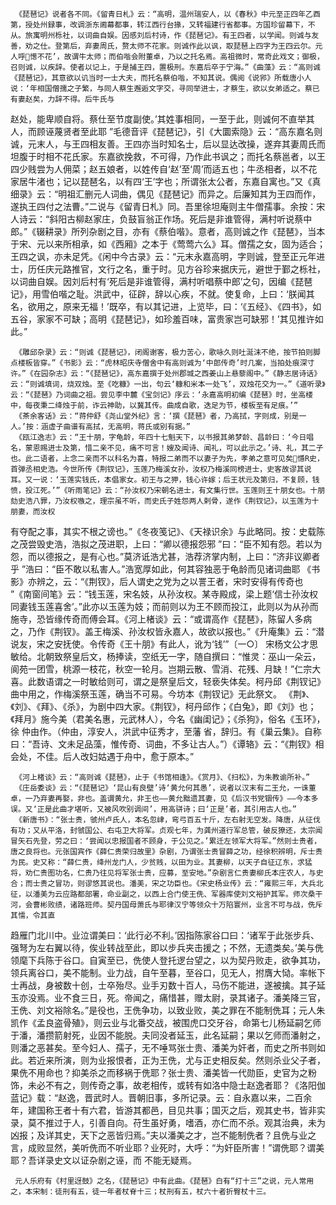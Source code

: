 <!-- { "loadSidebar": true } -->
     《琵琶记》说者各不同。《留青日札》云：“高明，温州瑞安人，以《春秋》中元至正四年乙酉第，授处州録事，改调浙东阃幕都事，转江西行台掾，又转福建行省都事。方国珍留幕下，不从。旅寓明州栎社，以词曲自娱。因感刘后村诗，作《琵琶记》。有王四者，以学闻。则诚与友善，劝之仕。登第后，弃妻周氏，赘太师不花家。则诚作此以讽，取琵琶上四字为王四云尔。元人呼憽不花’，故谓牛太师；而伯喈会附董卓，乃以之托名焉。高祖微时，常奇此戏文；御极，召则诚，以疾辞。使者以记上，于是捕王四，置极刑。东嘉后卒于宁海。”《曲藻》云：“高则诚《琵琶记》，其意欲以讥当时一士大夫，而托名蔡伯喈，不知其说。偶阅《说郛》所载唐小人说：‘年相国僧孺之子繁，与同人蔡生邂逅文字交，寻同举进士，才蔡生，欲以女弟适之。蔡已有妻赵矣，力辞不得。后牛氏与 
  
 
赵处，能卑顺自将。蔡仕至节度副使。’其姓事相同，一至于此，则诚何不直举其人，而顾诬蔑贤者至此耶 ”毛德音评《琵琶记》，引《大圜索隐》云：“高东嘉名则诚，元末人，与王四相友善。王四亦当时知名士，后以显达改操，遂弃其妻周氏而坦腹于时相不花氏家。东嘉欲挽救，不可得，乃作此书讽之；而托名蔡邕者，以王四少贱尝为人佣菜；赵五娘者，以姓传自‘赵’至‘周’而适五也；牛丞相者，以不花家居牛渚也；记以琵琶名，以有四‘王’字也；所谓张太公者，东嘉自寓也。”又《真细录》云：“明祖汇删元人词曲，偶见《琵琶记》而异之。后廉知其为王四而作，遂执王四付之法曹。”二说与《留青日札》同。吾里徐坦庵则主牛僧孺事。余按：宋人诗云：“斜阳古柳赵家庄，负鼓盲翁正作场。死后是非谁管得，满村听说蔡中郎。”《辍耕录》所列杂剧之目，亦有《蔡伯喈》。意者，高则诚之作《琵琶》，当本于宋、元以来所相承，如《西厢》之本于《莺莺六么》耳。僧孺之女，固为适合；王四之讽，亦未足凭。《闲中今古录》云：“元末永嘉高明，字则诚，登至正元年进士，历任庆元路推官，文行之名，重于时。见方谷珍来据庆元，避世于鄞之栎社，以词曲自娱。因刘后村有‘死后是非谁管得，满村听唱蔡中郎’之句，因编《琵琶记》，用雪伯喈之耻。洪武中，征辟，辞以心疾，不就。使复命，上曰：‘朕闻其名，欲用之，原来无福！’既卒，有以其记进，上览毕，曰：‘《五经》、《四书》，如五谷，家家不可缺；高明《琵琶记》，如珍羞百味，富贵家岂可缺邪！’其见推许如此。”  
  
 
     《雕邱杂录》云：“则诚《琵琶记》，闭阁谢客，极力苦心，歌咏久则吐涎沫不绝，按节拍则脚点楼板皆穿。”《书影》云：“虎林昭庆寺僧舍中有高则诚为‘中郎传奇’时几案，当拍处痕深寸许。”《在园杂志》云：“《琵琶记》，高东嘉撰于处州郡城之西姜山上悬藜阁中。”《静志居诗话》云：“则诚填词，烧双烛。至《吃糠》一出，句云‘糠和米本一处飞’，双烛花交为一。”《道听录》云：“《琵琶》乃词曲之祖。尝见李中麓《宝剑记》序云：‘永嘉高明初编《琵琶》时，坐高楼中，每夜秉二绛烛于前，诈云神助，以冀其传。曲成自歌，迭足为节，楼板至有足痕。’”
     《茶余客话》云：“蒋仲舒《尧山堂外纪》言：‘撰《琵琶》者，乃高拭，字则成，别是一人。’按：涵虚子曲谱有高拭，无高明，蒋氏或别有据。”
     《瓯江逸志》云：“王十朋，字龟龄，年四十七魁天下，以书报其弟梦龄、昌龄曰：‘今日唱名，蒙恩赐进士及第，惜二亲不见，痛不可言！嫂及闻诗、闻礼，可以此示之。’诗、礼，其二子也。此二语者，上念二亲而不以科名为喜，特报二弟而不以妻子为先，孝弟之意可见矣懚R史，首弹丞相史浩。今世所传《荆钗记》，玉莲乃梅溪女孙，汝权乃梅溪同榜进士，史客故谬其说耳。又一说：‘玉莲实钱氏，本倡家女。初王与之狎，钱心许嫁；后王状元及第归，不复顾，钱愤，投江死。’”《听雨笔记》云：“孙汝权乃宋朝名进士，有文集行世。玉莲则王十朋女也。十朋劾史浩八罪，乃汝权嗾之，理宗虽不听，而史氏子姓怨两人剌骨，遂作《荆钗记》，以玉莲为十朋妻，而汝权 
  
 
有夺配之事，其实不根之谤也。”《冬夜笺记》、《天禄识余》与此略同。按：史载陈之茂尝毁史浩，浩拟之茂进职，上曰：“卿以德报怨邪 ”曰：“臣不知有怨。若以为怨，而以德报之，是有心也。”莫济诋浩尤甚，浩荐济掌内制，上曰：“济非议卿者乎 ”浩曰：“臣不敢以私害人。”浩宽厚如此，何其容独恶于龟龄而见诸词曲耶 《书影》亦辨之，云：“《荆钗》，后人谓史之党为之以詈王者，宋时安得有传奇也 ”《南窗间笔》云：“钱玉莲，宋名妓，从孙汝权。某寺殿成，梁上题‘信士孙汝权同妻钱玉莲喜舍’。”此亦以玉莲为妓；而前则以为王不顾而投江，此则以为从孙而施寺，恐皆缘传奇而傅会耳。《河上楮谈》云：“或谓高作《琵琶》，陈留人多病之，乃作《荆钗》。盖王梅溪、孙汝权皆永嘉人，故欲以报也。”《升庵集》云：“潜说友，宋之安抚使。令传奇《王十朋》有此人，讹为‘钱’”〔一○〕
宋杨文公才思敏给。北朝致祭皇后文，杨捧读，空纸无一字，随自撰曰：“惟灵：巫山一朵云，阆苑一团雪，桃源一枝花，秋空一轮月。岂期云散、雪消、花残、月缺！”仁宗大喜。此数语谓之一时敏给则可，谓之是祭皇后文，轻亵失体矣。柯丹邱《荆钗记》曲中用之，作梅溪祭玉莲，确当不可易。今坊本《荆钗记》无此祭文。
《荆》、《刘》、《拜》、《杀》，为剧中四大家。《荆钗》，柯丹邱作；《白兔》，即《刘》也；《拜月》施今美（君美名惠，元武林人），今名《幽闺记》；《杀狗》，俗名《玉环》，徐  仲由作。（仲由，淳安人，洪武中征秀才，至藩 省，辞归。有《巢云集》。自称曰：“吾诗、文未足品藻，惟传奇、词曲，不多让古人。”）《谭辂》云：“《荆钗》相会处，不佳。后人改妇姑遇于舟中，愈于原本。”
  
 
     《河上楮谈》云：“高则诚《琵琶》，止于《书馆相逢》。《赏月》、《扫松》，为朱教谕所补。”
     《庄岳委谈》云：“《琵琶记》‘昆山有良壁’诗‘黄允何其愚’，说者以汉末有二王允，一诛董卓，一乃弃妻再娶，非也。盖谓黄允，非王也——黄允黜遗其妻，见《后汉书党锢传》——今本多误。又‘正是此曲才堪听，又被风吹别调间’，用高骈诗；曰‘正是’者，其引用古人也。”
     《新唐书》：“张士贵，虢州卢氏人，本名忽峍，弯弓百五十斤，左右射无空发。降唐，从征伐有功；又从平洛，封虢国公、右屯卫大将军。贞观七年，为龚州道行军总管，破反獠还，太宗闻冒矢石先登，劳之曰：‘尝闻以忠报国者不顾身，于公见之。’累迁左领军大将军。”然则士贵者，唐之良将也。元张国宾作《薛仁贵荣归故里》杂剧，乃谓张士贵冒薛之功，经徐积辨明，斥士贵为民。史又称：“薛仁贵，绛州龙门人，少贫贱，以田为业。其妻柳，以天子自征辽东，求猛将，劝仁贵图功名，仁贵乃往见将军张士贵，应募，至安地。”杂剧言仁贵妻柳氏本庄农人，与史合；而士贵之冒功，则谬悠其说也。潘美，宋之功臣也。《宋史杨业传》云：“雍熙三年，大兵北征，以潘美为云应路都部署，命业副之，以西上合门使王侁、军器库使刘文裕护其军。师次桑干河，会曹彬败绩，诸路班师。契丹国母萧氏与耶律汉宁等领众十万陷寰州，业言不可与战，侁斥其懦，令其直 
  
 
趋雁门北川中。业泣谓美曰：‘此行必不利。’因指陈家谷口曰：‘诸军于此张步兵、强弩为左右翼以待，俟业转战至此，即以步兵夹击援之；不然，无遗类矣。’美与侁领麾下兵陈于谷口。自寅至已，侁使人登托逻台望之，以为契丹败走，欲争其功，领兵离谷口，美不能制。业力战，自午至暮，至谷口，见无人，拊膺大恸。率帐下士再战，身被数十创，士卒殆尽。业手刃数十百人，马伤不能进，遂被擒。其子延玉亦没焉。业不食三日，死。帝闻之，痛惜甚，赠太尉，录其诸子。潘美降三官，王侁、刘文裕除名。”是役也，王侁争功，以致业败，美之罪在不能制侁耳；元人朱凯作《孟良盗骨殖》，则云业与北番交战，被围虎口交牙谷，命第七儿杨延嗣乞师于潘，潘攒箭射死，业因不能脱。夫同没者延玉，此名延嗣；果以乞师而潘射之，则潘之恶甚矣。至今妇人、孺子，无不唾骂张士贵、潘美为奸者，而史之所书则如此。若近来所演，则为业报恨者，正为王侁，尤与正史相反矣。然则杀业父子者，果侁不用命也？抑美杀之而移祸于侁耶？张士贵、潘美皆一代勋臣，史官为之粉饰，未必不有之，则传奇之事，故老相传，或转有如洛中隐士赵逸者耶？《洛阳伽蓝记》载：“赵逸，晋武时人。晋朝旧事，多所记录。云：自永嘉以来，二百余年，建国称王者十有六君，皆游其都邑，目见共事；国灭之后，观其史书，皆非实录，莫不推过于人，引善自向。苻生虽好勇，嗜酒，亦仁而不杀。观其治典，未为凶报；及详其史，天下之恶皆归焉。”夫以潘美之才，岂不能制侁者？且侁与业之言，成败显然，美听侁而不听业耶？业死时，大呼：“为奸臣所害！”谓侁耶？谓美耶？吾详录史文以证杂剧之诬，而 不能无疑焉。
  
 
     元人乐府有《村里迓鼓》之名，《琵琶记》中有此曲。《琵琶》白有“打十三”之说，元人常用之，本宋制：徒刑有五，徒一年者杖脊十三；杖刑有五，杖六十者折臀杖十三。
